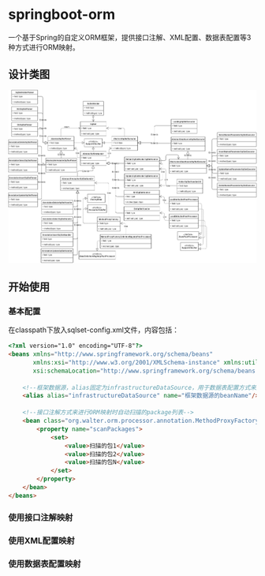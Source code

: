 # springboot-orm
一个基于Spring的自定义ORM框架，提供接口注解、XML配置、数据表配置等3种方式进行ORM映射。
## 设计类图
![Pandao editor.md](https://github.com/waltertan1988/springboot-orm/blob/master/doc/SqlSet.jpg?raw=true "SqlSet.jpg")
## 开始使用

### 基本配置
在classpath下放入sqlset-config.xml文件，内容包括：
```html
<?xml version="1.0" encoding="UTF-8"?>
<beans xmlns="http://www.springframework.org/schema/beans"
       xmlns:xsi="http://www.w3.org/2001/XMLSchema-instance" xmlns:util="http://www.springframework.org/schema/util"
       xsi:schemaLocation="http://www.springframework.org/schema/beans http://www.springframework.org/schema/beans/spring-beans.xsd http://www.springframework.org/schema/util http://www.springframework.org/schema/util/spring-util.xsd">

    <!--框架数据源，alias固定为infrastructureDataSource，用于数据表配置方式来进行ORM映射-->
    <alias alias="infrastructureDataSource" name="框架数据源的beanName"/>

    <!--接口注解方式来进行ORM映射时自动扫描的package列表-->
    <bean class="org.walter.orm.processor.annotation.MethodProxyFactoryDefinitionRegistryPostProcessor">
        <property name="scanPackages">
            <set>
                <value>扫描的包1</value>
                <value>扫描的包2</value>
                <value>扫描的包N</value>
            </set>
        </property>
    </bean>
</beans>
```
### 使用接口注解映射

### 使用XML配置映射

### 使用数据表配置映射
